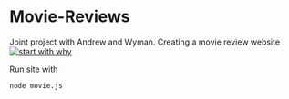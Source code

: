 # Movie-Reviews
Joint project with Andrew and Wyman. Creating a movie review website
[![start with why](https://img.shields.io/badge/start%20with-why%3F-brightgreen.svg?style=flat)](minecraft.net)

Run site with
```
node movie.js
```
